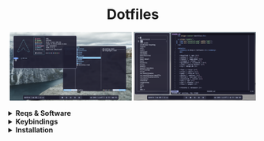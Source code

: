 <h1 align="center">Dotfiles</h1>

<p align="middle">
  <img src="assets/1.png" width="49%"/>
  <img src="assets/2.png" width="49%"/>
</p>

<details>
  <summary><b>Reqs & Software</b></summary>
  <br>
  <b>

  |            |           |    |    |           |                |    |    |                      |
  | ---------- | --------- | -- | -- | --------- | -------------- | -- | -- | -------------------- |
  | Distro     | Arch      |    |    | Term      | Foot           |    |    | Catppuccin GTK Theme |
  | WM         | Hyprland  |    |    | Shell     | Fish           |    |    | Bibata Cursor Theme  |
  | Bar        | Waybar    |    |    | Prompt    | Starship       |    |    | Firacode Nerd Font   |
  | Launcher   | Fuzzel    |    |    | File M.   | Yazi           |    |    | Archlinux wallpapers |
  | Wallp. D.  | Sww       |    |    | Editor    | Helix          |    |    |                      |
  | Clipb. M.  | Cliphist  |    |    | Sys. Mon. | Bottom         |    |    |                      |
  | Sceenshots | Grimblast |    |    | Fetch     | Fastfetch      |    |    |                      |
  | DM         | Ly        |    |    | Other     | Less, Eza, Fzf |    |    |                      |

  </b>
</details>

<details>
  <summary><b>Keybindings</b></summary>
  <br>
  <b>

  | Keybinding        | Action       |    |    | Keybinding              | Action                          |
  | ----------------- | ------------ | -- | -- | ----------------------- | ------------------------------- |
  | SUPER + CTRL + E  | Exit         |    |    | SUPER + T               | Toggle Split                    |
  | SUPER + SPACE     | App Menu     |    |    | SUPER + F               | Floating Mode                   |
  | SUPER + ENTER     | Terminal     |    |    | SUPER + P               | Pseudo Mode                     |
  | SUPER + BACKSPACE | Close Window |    |    | SUPER + ARROW           | Move Focus                      |
  | SUPER + E         | File Manager |    |    | SUPER + LMB/RMB         | Move/Resize Window              |
  | SUPER + B         | Browser      |    |    | SUPER + (1-5,S)         | Workspace (1-5)/Special         |
  | SUPER + V         | Clipboard    |    |    | SUPER + SHIFT + (1-5,S) | Move To Workspace (1-5)/Special |
  | PrintScreen       | Screenshot   |    |    |                         |                                 |
    
  </b>
</details>

<details>
  <summary><b>Installation</b></summary>
  <br>

  Installing software
  ```sh
  sudo pacman -Suy
  
  sudo pacman -S hyprland waybar fuzzel swww cliphist ly \
  foot fish starship yazi helix fastfetch less eza fzf \
  ttf-firacode-nerd archlinux-wallpaper
  
  yay -S grimblast-git bottom-git \
  catppuccin-gtk-theme-mocha bibata-cursor-theme
  ```
  Copying config files
  ```sh
  git clone https://github.com/floaaat/dotfiles.git ~/floaaat-dotfiles/
  cp -r ~/floaaat-dotfiles/.config/* ~/.config/
  ```
  Changing shell to fish
  ```sh
  sudo chsh -s /usr/bin/fish
  ```
  Enabling ly.service
  ```sh
  sudo systemctl enable ly.service
  ```
</details>
